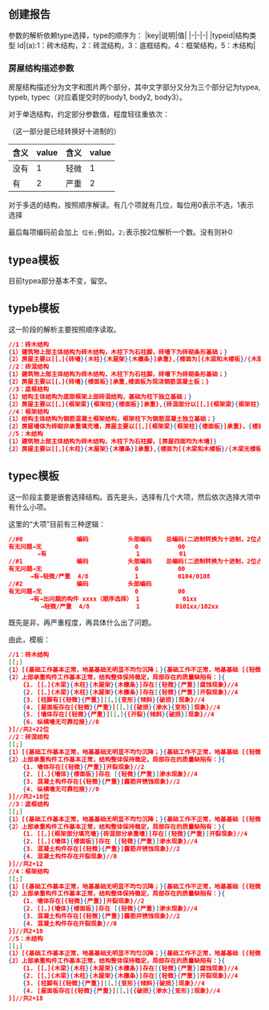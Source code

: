 ## 创建报告

参数的解析依赖type选择，type的顺序为：
|key|说明|值|
|-|-|-|
|typeid|结构类型 Id|(a):1：砖木结构，2：砖混结构，3：底框结构，4：框架结构，5：木结构|

### 房屋结构描述参数

房屋结构描述分为文字和图片两个部分，其中文字部分又分为三个部分记为typea, typeb, typec（对应着提交时的body1, body2,  body3）。

对于单选结构，约定部分参数值，程度轻往重依次：

（这一部分是已经转换好十进制的）

| 含义 | value |含义 | value |
| ---- | ----- |---- | ----- |
| 没有 | 1     |轻微 | 1     |
| 有   | 2     |严重 | 2     |

对于多选的结构，按照顺序解读。有几个项就有几位，每位用0表示不选，1表示选择

最后每项编码前会加上` 位长;`例如，`2;`表示按2位解析一个数。没有则补0

## typea模板

目前typea部分基本不变，留空。

## typeb模板

这一阶段的解析主要按照顺序读取。

```json
//1：砖木结构
{1）建筑物上部主体结构为砖木结构，木柱下为石柱脚，砖墙下为砖砌条形基础；}
{2）房屋主要以[[、]{砖墙}{木柱}{木屋架}{木檩条}]承重},{楼面为[{木梁和木楼板}/{木梁无楼板}]}，{屋面为木檩条挂小青瓦。}
//2：砖混结构
{1）建筑物上部主体结构为砖木结构，木柱下为石柱脚，砖墙下为砖砌条形基础；}
{2）房屋主要以[[、]{砖墙}{楼面板}]承重,楼面板为现浇钢筋混凝土板；}
//3：底框结构
{1）结构主体结构为底部框架上部砖混结构，基础为柱下独立基础；}
{2）房屋主要以[[、]{框架梁}{框架柱}{楼面板}]承重},{砖混部分以[[、]{框架梁}{框架柱}{楼面板}]承重}，{楼面板为现浇钢筋混凝土板。}
//4：框架结构
{1）结构主体结构为钢筋混凝土框架结构，框架柱下为钢筋混凝土独立基础；}
{2）房屋墙体为砖砌非承重填充墙，房屋主要以[[、]{框架梁}{框架柱}{楼面板}]承重}，{楼面板为现浇钢筋混凝土板。}
//5：木结构
{1）建筑物上部主体结构为砖木结构，木柱下为石柱脚，[房屋四面均为木墙]}
{2）房屋主要以[[、]{木柱}{木屋架}{木檩条}]承重},{楼面为[{木梁和木楼板}/{木梁无楼板}]}，{屋面为木檩条挂小青瓦。}
```

## typec模板

这一阶段主要是嵌套选择结构。首先是头，选择有几个大项，然后依次选择大项中有什么小项。

这里的“大项”目前有三种逻辑：

```json
//#0			   编码 	 		头部编码	总编码(二进制转换为十进制，2位占位)
有无问题→无							0 			00
		→有						   1		   01
//#1			   编码 	 		头部编码	总编码(二进制转换为十进制，2位占位)
有无问题→无							0 			00
	  →有→轻微/严重  4/8				1			0104/0108
//#2			   编码 	 		头部编码
有无问题→无							0 			00
	  →有→出问题的构件 xxxx（顺序选择） 1			01xx
		 →轻微/严重  4/8			 1			0101xx/102xx
```

既先是非，再严重程度，再具体什么出了问题。

由此，模板：

```json
//1：砖木结构
[[;]
{1）[{基础工作基本正常，地基基础无明显不均匀沉降；}{基础工作不正常，地基基础 [{轻微}{严重}]沉降；}]}//2
{2）上部承重构件工作基本正常，结构整体保持稳定，局部存在的质量缺陷有：}{
    {1. [[、]{木梁}{木柱}{木屋架}{木檩条}]存在[{轻微}{严重}]腐蚀现象}//4
 	{2. [[、]{木梁}{木柱}{木屋架}{木檩条}]存在[{轻微}{严重}]开裂现象}//4
	{3. [柱脚有[{轻微}{严重}][[、]{变形}{倾斜}{破损}]现象}//4
   	{4. [屋面板存在[{轻微}{严重}][[、]{{破损}{渗水}{变形}]现象}//4
	{5. [墙体存在[{轻微}{严重}][[、]{{开裂}{倾斜}{破损}]现象}//4
	{6. 纵横墙无可靠拉接}//0
}]//共2+22位
//2：砖混结构
[[;]
{1）[{基础工作基本正常，地基基础无明显不均匀沉降；}{基础工作不正常，地基基础 [{轻微}{严重}]沉降；}]}//2
{2）上部承重构件工作基本正常，结构整体保持稳定，局部存在的质量缺陷有：}{
    {1. 墙体存在[{轻微}{严重}]开裂现象}//2
 	{2. [[、]{墙体}{楼面板}]存在 [{轻微}{严重}]渗水现象}//4
	{3. 混凝土构件存在[{轻微}{严重}]露筋并锈蚀现象}//2
	{4. 纵横墙无可靠拉接}//0
}]//共2+10位
//3：底框结构
[[;]
{1）[{基础工作基本正常，地基基础无明显不均匀沉降；}{基础工作不正常，地基基础 [{轻微}{严重}]沉降；}]}//2
{2）上部承重构件工作基本正常，结构整体保持稳定，局部存在的质量缺陷有：}{
    {1. [[、]{框架部分填充墙}{砖混部分承重墙}]存在[{轻微}{严重}]开裂现象}//4
 	{2. [[、]{墙体}{楼面板}]存在 [{轻微}{严重}]渗水现象}//4
	{3. 混凝土构件存在[{轻微}{严重}]露筋并锈蚀现象}//2
	{4. 混凝土构件存在开裂现象}//0
}]//共2+12
//4：框架结构
[[;]
{1）[{基础工作基本正常，地基基础无明显不均匀沉降；}{基础工作不正常，地基基础 [{轻微}{严重}]沉降；}]}//2
{2）上部承重构件工作基本正常，结构整体保持稳定，局部存在的质量缺陷有：}{
    {1. 墙体存在[{轻微}{严重}]开裂现象}//2
	{2. [[、]{墙体}{楼面板}]存在 [{轻微}{严重}]渗水现象}//4
	{3. 混凝土构件存在[{轻微}{严重}]露筋并锈蚀现象}//2
	{4. 混凝土构件存在开裂现象}//0
}]//共2+10
//5：木结构
[[;]
{1）[{基础工作基本正常，地基基础无明显不均匀沉降；}{基础工作不正常，地基基础 [{轻微}{严重}]沉降；}]}//2
{2）上部承重构件工作基本正常，结构整体保持稳定，局部存在的质量缺陷有：}{
    {1. [[、]{木梁}{木柱}{木屋架}{木檩条}]存在[{轻微}{严重}]腐蚀现象}//4
 	{2. [[、]{木梁}{木柱}{木屋架}{木檩条}]存在[{轻微}{严重}]开裂现象}//4
	{3. [柱脚有[{轻微}{严重}][[、]{变形}{倾斜}{破损}]现象}//4
   	{4. [屋面板存在[{轻微}{严重}][[、]{{破损}{渗水}{变形}]现象}//4
}]//共2+18
```
